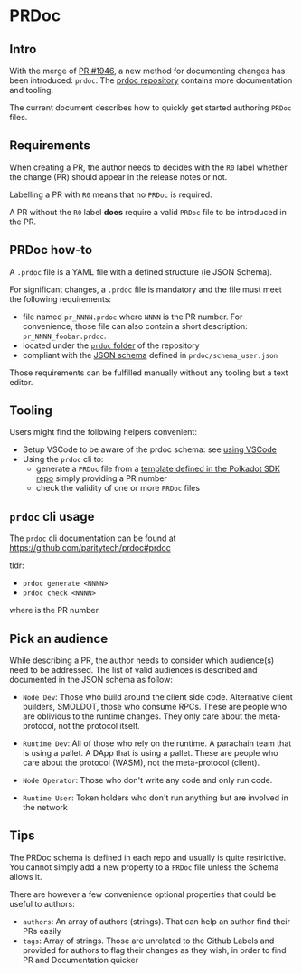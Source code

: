 # PRDoc

## Intro

With the merge of [PR #1946](https://github.com/paritytech/polkadot-sdk/pull/1946), a new method for
documenting changes has been introduced: `prdoc`. The [prdoc repository](https://github.com/paritytech/prdoc)
contains more documentation and tooling.

The current document describes how to quickly get started authoring `PRDoc` files.

## Requirements

When creating a PR, the author needs to decides with the `R0` label whether the change (PR) should
appear in the release notes or not.

Labelling a PR with `R0` means that no `PRDoc` is required.

A PR without the `R0` label **does** require a valid `PRDoc` file to be introduced in the PR.

## PRDoc how-to

A `.prdoc` file is a YAML file with a defined structure (ie JSON Schema).

For significant changes, a `.prdoc` file is mandatory and the file must meet the following
requirements:
- file named `pr_NNNN.prdoc` where `NNNN` is the PR number.
  For convenience, those file can also contain a short description: `pr_NNNN_foobar.prdoc`.
- located under the [`prdoc` folder](https://github.com/paritytech/polkadot-sdk/tree/master/prdoc) of the repository
- compliant with the [JSON schema](https://json-schema.org/) defined in `prdoc/schema_user.json`

Those requirements can be fulfilled manually without any tooling but a text editor.

## Tooling

Users might find the following helpers convenient:
- Setup VSCode to be aware of the prdoc schema: see [using VSCode](https://github.com/paritytech/prdoc#using-vscode)
- Using the `prdoc` cli to:
  - generate a `PRDoc` file from a [template defined in the Polkadot SDK
    repo](https://github.com/paritytech/polkadot-sdk/blob/master/prdoc/.template.prdoc) simply providing a PR number
  - check the validity of one or more `PRDoc` files

## `prdoc` cli usage

The `prdoc` cli documentation can be found at https://github.com/paritytech/prdoc#prdoc

tldr:
- `prdoc generate <NNNN>`
- `prdoc check <NNNN>`

where <NNNN> is the PR number.

## Pick an audience

While describing a PR, the author needs to consider which audience(s) need to be addressed.
The list of valid audiences is described and documented in the JSON schema as follow:

- `Node Dev`: Those who build around the client side code. Alternative client builders, SMOLDOT, those who consume RPCs.
   These are people who are oblivious to the runtime changes. They only care about the meta-protocol, not the protocol
   itself.

- `Runtime Dev`: All of those who rely on the runtime. A parachain team that is using a pallet. A DApp that is using a
   pallet. These are people who care about the protocol (WASM), not the meta-protocol (client).

- `Node Operator`: Those who don't write any code and only run code.

- `Runtime User`: Token holders who don't run anything but are involved in the network

## Tips

The PRDoc schema is defined in each repo and usually is quite restrictive.
You cannot simply add a new property to a `PRDoc` file unless the Schema allows it.

There are however a few convenience optional properties that could be useful to authors:
- `authors`: An array of authors (strings). That can help an author find their PRs easily
- `tags`: Array of strings. Those are unrelated to the Github Labels and provided for
  authors to flag their changes as  they wish, in order to find PR and Documentation quicker
